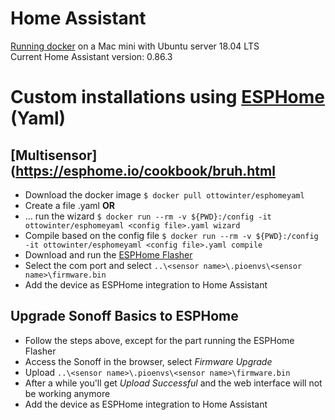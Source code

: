 # Home Assistant

[Running docker](https://github.com/sjorsjes/docker-setup) on a Mac mini with Ubuntu server 18.04 LTS  
Current Home Assistant version: 0.86.3

# Custom installations using [ESPHome](https://esphomelib.com/index.html) (Yaml)

## [Multisensor](https://esphome.io/cookbook/bruh.html
* Download the docker image `$ docker pull ottowinter/esphomeyaml`
* Create a file <config file>.yaml **OR**
* ... run the wizard `$ docker run --rm -v ${PWD}:/config -it ottowinter/esphomeyaml <config file>.yaml wizard`
* Compile based on the config file `$ docker run --rm -v ${PWD}:/config -it ottowinter/esphomeyaml <config file>.yaml compile`
* Download and run the [ESPHome Flasher](https://github.com/esphome/ESPHome-Flasher/releases)
* Select the com port and select `..\<sensor name>\.pioenvs\<sensor name>\firmware.bin`
* Add the device as ESPHome integration to Home Assistant

## Upgrade Sonoff Basics to ESPHome
* Follow the steps above, except for the part running the ESPHome Flasher
* Access the Sonoff in the browser, select _Firmware Upgrade_
* Upload `..\<sensor name>\.pioenvs\<sensor name>\firmware.bin`
* After a while you'll get _Upload Successful_ and the web interface will not be working anymore
* Add the device as ESPHome integration to Home Assistant
